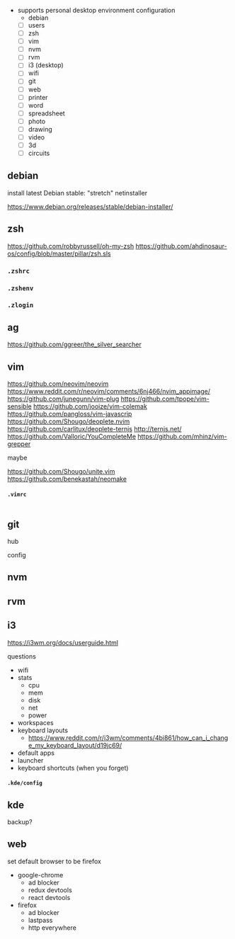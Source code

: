- supports personal desktop environment configuration
  - debian
  - [ ] users
  - [ ] zsh
  - [ ] vim
  - [ ] nvm
  - [ ] rvm
  - [ ] i3 (desktop)
  - [ ] wifi
  - [ ] git
  - [ ] web
  - [ ] printer
  - [ ] word
  - [ ] spreadsheet
  - [ ] photo
  - [ ] drawing
  - [ ] video
  - [ ] 3d
  - [ ] circuits

## debian

install latest Debian stable: "stretch" netinstaller

https://www.debian.org/releases/stable/debian-installer/

## zsh

https://github.com/robbyrussell/oh-my-zsh
https://github.com/ahdinosaur-os/config/blob/master/pillar/zsh.sls

### `.zshrc`
### `.zshenv`
### `.zlogin`

## ag

https://github.com/ggreer/the_silver_searcher

## vim

https://github.com/neovim/neovim
https://www.reddit.com/r/neovim/comments/6nj466/nvim_appimage/
https://github.com/junegunn/vim-plug
https://github.com/tpope/vim-sensible
https://github.com/jooize/vim-colemak
https://github.com/pangloss/vim-javascrip
https://github.com/Shougo/deoplete.nvim
https://github.com/carlitux/deoplete-ternjs
http://ternjs.net/
https://github.com/Valloric/YouCompleteMe
https://github.com/mhinz/vim-grepper


maybe

https://github.com/Shougo/unite.vim
https://github.com/benekastah/neomake

#### `.vimrc`

```txt

```

## git

hub

config

## nvm

## rvm

## i3

https://i3wm.org/docs/userguide.html

questions

- wifi
- stats
  - cpu
  - mem
  - disk
  - net
  - power
- workspaces
- keyboard layouts
  - https://www.reddit.com/r/i3wm/comments/4bi861/how_can_i_change_my_keyboard_layout/d19jc69/
- default apps
- launcher
- keyboard shortcuts (when you forget)

#### `.kde/config`

## kde

backup?

## web

set default browser to be firefox

- google-chrome
  - ad blocker
  - redux devtools
  - react devtools
- firefox
  - ad blocker
  - lastpass
  - http everywhere
